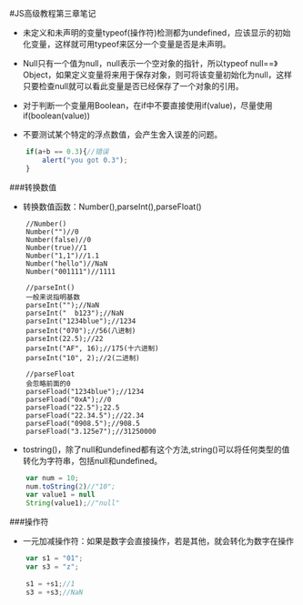 #JS高级教程第三章笔记

- 未定义和未声明的变量typeof(操作符)检测都为undefined，应该显示的初始化变量，这样就可用typeof来区分一个变量是否是未声明。


- Null只有一个值为null，null表示一个空对象的指针，所以typeof null==》Object，如果定义变量将来用于保存对象，则可将该变量初始化为null，这样只要检查null就可以看此变量是否已经保存了一个对象的引用。


- 对于判断一个变量用Boolean，在if中不要直接使用if(value)，尽量使用if(boolean(value))


- 不要测试某个特定的浮点数值，会产生舍入误差的问题。

```javascript
	if(a+b == 0.3){//错误
		alert("you got 0.3");
	}
```

###转换数值

- 转换数值函数：Number(),parseInt(),parseFloat()

```javascrpit
	//Number()
	Number("")//0
	Number(false)//0
	Number(true)//1
	Number("1,1")//1.1
	Number("hello")//NaN
	Number("001111")//1111
```

```javascrpit
	//parseInt()
	一般来说指明基数
	parseInt("");//NaN
	parseInt("  b123");//NaN
	parseInt("1234blue");//1234
	parseInt("070");//56(八进制)
	parseInt(22.5);//22
	parseInt("AF", 16);//175(十六进制)
	parseInt("10", 2);//2(二进制)
```


```javascrpit
	//parseFloat
	会忽略前面的0
	parseFload("1234blue");//1234
	parseFload("0xA");//0
	parseFload("22.5");22.5
	parseFload("22.34.5");//22.34
	parseFload("0908.5");//908.5
	parseFload("3.125e7");//31250000
```

- tostring()，除了null和undefined都有这个方法,string()可以将任何类型的值转化为字符串，包括null和undefined。

```javascript
	var num = 10;
	num.toString(2)//"10";
	var value1 = null
	String(value1);//"null"
```

###操作符

- 一元加减操作符：如果是数字会直接操作，若是其他，就会转化为数字在操作

```javascript
	var s1 = "01";
	var s3 = "z";
	
	s1 = +s1;//1
	s3 = +s3;//NaN
```






